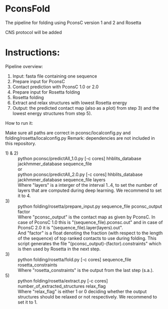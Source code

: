 PconsFold
===========

The pipeline for folding using PconsC version 1 and 2 and Rosetta

CNS protocol will be added


Instructions:
===========

Pipeline overview:

<ol>
<li>Input: fasta file containing one sequence</li>
<li>Prepare input for PconsC</li>
<li>Contact prediction with PconsC 1.0 or 2.0</li>
<li>Prepare input for Rosetta folding</li>
<li>Rosetta folding</li>
<li>Extract and relax structures with lowest Rosetta energy</li>
<li>Output: the predicted contact map (also as a plot) from step 3) and the lowest energy structures from step 5).</li>
</ol>

How to run it:

Make sure all paths are correct in pconsc/localconfig.py and folding/rosetta/localconfig.py
Remark: dependencies are not included in this repository.

<dl>
<dd>
<dt>1) & 2)</dt> <dd> 
python pconsc/predictAll_1.0.py [-c cores] hhblits_database jackhmmer_database sequence_file <br>
or <br>
python pconsc/predictAll_2.0.py [-c cores] hhblits_database jackhmmer_database sequence_file layers <br>
Where "layers" is a interger of the interval 1..4, to set the number of layers that are computed during deep learning. We recommend to set it to 4.
</dd>
<dd>
<dt>3)</dt> <dd>python folding/rosetta/prepare_input.py sequence_file pconsc_output factor <br>
Where "pconsc_output" is the contact map as given by PconsC. In case of PconsC 1.0 this is "(sequence_file).pconsc.out" and in case of PconsC 2.0 it is "(sequence_file).layer(layers).out". <br>
And "factor" is a float denoting the fraction (with respect to the length of the sequence) of top ranked contacts to use during folding.
This script generates the file "(pconsc_output)-(factor).constraints" which is then used by Rosetta in the next step. <br>
</dd>
<dd>
<dt>3)</dt> <dd>python folding/rosetta/fold.py [-c cores] sequence_file rosetta_constraints <br>
Where "rosetta_constraints" is the output from the last step (s.a.).
</dd>
<dd>
<dt>5)</dt>
<dd>python folding/rosetta/extract.py [-c cores] number_of_extracted_structures relax_flag<br>
Where "relax_flag" is either 1 or 0 deciding whether the output structures should be relaxed or not respectively. We recommend to set it to 1.</dd>
</dd>
</dl>

